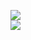 [![](https://img.shields.io/badge/Made%20With-Github%20Spray-lightgrey.svg?style=for-the-badge&logo=github)](https://github.com/Annihil/github-spray#2484)  
[![](https://i.imgur.com/2DrTn0Z.gif)](https://github.com/Annihil/github-spray)